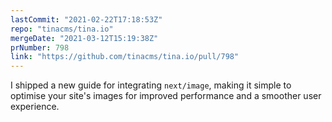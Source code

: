 ```yaml
---
lastCommit: "2021-02-22T17:18:53Z"
repo: "tinacms/tina.io"
mergeDate: "2021-03-12T15:19:38Z"
prNumber: 798
link: "https://github.com/tinacms/tina.io/pull/798"
---
```


I shipped a new guide for integrating `next/image`, making it simple to optimise your site's images for improved performance and a smoother user experience.
